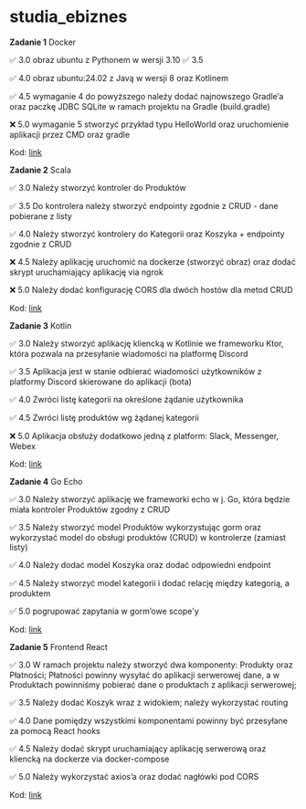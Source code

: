 # studia_ebiznes

**Zadanie 1** Docker

:white_check_mark: 3.0 obraz ubuntu z Pythonem w wersji 3.10
:white_check_mark: 3.5 

:white_check_mark: 4.0 obraz ubuntu:24.02 z Javą w wersji 8 oraz Kotlinem

:white_check_mark: 4.5 wymaganie 4 do powyższego należy dodać najnowszego Gradle’a oraz paczkę JDBC
SQLite w ramach projektu na Gradle (build.gradle)

:x: 5.0 wymaganie 5 stworzyć przykład typu HelloWorld oraz uruchomienie aplikacji
przez CMD oraz gradle


Kod: [link](https://github.com/Idlealist/studia_ebiznes/tree/main/01)

**Zadanie 2** Scala

:white_check_mark: 3.0 Należy stworzyć kontroler do Produktów 

:white_check_mark: 3.5 Do kontrolera należy stworzyć endpointy zgodnie z CRUD - dane
pobierane z listy

:white_check_mark: 4.0 Należy stworzyć kontrolery do Kategorii oraz Koszyka + endpointy
zgodnie z CRUD

:x: 4.5  Należy aplikację uruchomić na dockerze (stworzyć obraz) oraz dodać
skrypt uruchamiający aplikację via ngrok


:x: 5.0 Należy dodać konfigurację CORS dla dwóch hostów dla metod CRUD


Kod: [link](https://github.com/Idlealist/studia_ebiznes/tree/main/02)

**Zadanie 3** Kotlin

:white_check_mark: 3.0 Należy stworzyć aplikację kliencką w Kotlinie we frameworku Ktor,
która pozwala na przesyłanie wiadomości na platformę Discord

:white_check_mark: 3.5 Aplikacja jest w stanie odbierać wiadomości użytkowników z
platformy Discord skierowane do aplikacji (bota)

:white_check_mark: 4.0 Zwróci listę kategorii na określone żądanie użytkownika

:white_check_mark: 4.5  Zwróci listę produktów wg żądanej kategorii


:x: 5.0 Aplikacja obsłuży dodatkowo jedną z platform: Slack, Messenger,
Webex


Kod: [link](https://github.com/Idlealist/studia_ebiznes/tree/main/03)

**Zadanie 4** Go Echo

:white_check_mark: 3.0 Należy stworzyć aplikację we frameworki echo w j. Go, która będzie miała kontroler Produktów zgodny z CRUD

:white_check_mark: 3.5 Należy stworzyć model Produktów wykorzystując gorm oraz
wykorzystać model do obsługi produktów (CRUD) w kontrolerze (zamiast
listy)

:white_check_mark: 4.0 Należy dodać model Koszyka oraz dodać odpowiedni endpoint

:white_check_mark: 4.5 Należy stworzyć model kategorii i dodać relację między kategorią,
a produktem

:white_check_mark: 5.0 pogrupować zapytania w gorm’owe scope'y

Kod: [link](https://github.com/Idlealist/studia_ebiznes/tree/main/04)

**Zadanie 5** Frontend React

:white_check_mark: 3.0 W ramach projektu należy stworzyć dwa komponenty: Produkty oraz
Płatności; Płatności powinny wysyłać do aplikacji serwerowej dane, a w
Produktach powinniśmy pobierać dane o produktach z aplikacji
serwerowej;

:white_check_mark: 3.5 Należy dodać Koszyk wraz z widokiem; należy wykorzystać routing

:white_check_mark: 4.0 Dane pomiędzy wszystkimi komponentami powinny być przesyłane za
pomocą React hooks

:white_check_mark: 4.5 Należy dodać skrypt uruchamiający aplikację serwerową oraz
kliencką na dockerze via docker-compose

:white_check_mark: 5.0 Należy wykorzystać axios’a oraz dodać nagłówki pod CORS

Kod: [link](https://github.com/Idlealist/studia_ebiznes/tree/main/05)
